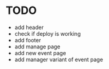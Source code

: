 # TODO
- add header
- check if deploy is working
- add footer
- add manage page
- add new event page
- add manager variant of event page
